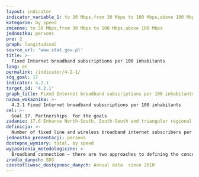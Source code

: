 ```yaml
---
layout: indicator
indicator_variable_1: to 30 Mbps,from 30 Mbps to 100 Mbps,above 100 Mbps
kategorie: by speed
zmienne: to 30 Mbps,from 30 Mbps to 100 Mbps,above 100 Mbps
jednostka: persons
pre: 2
graph: longitudinal
source_url: 'www.stat.gov.pl'
title: >-
  Fixed Internet broadband subscriptions per 100 inhabitants
lang: en
permalink: /indicator/4-2-1/
sdg_goal: 17
indicator: 4.2.1
target_id: '4.2.1'
graph_title: Fixed Internet broadband subscriptions per 100 inhabitants
nazwa_wskaznika: >-
  4.2.1 Fixed Internet broadband subscriptions per 100 inhabitants
cel: >-
  Goal 17. Partnerships  for the goals
zadanie: 17.6 Enhance North-South, South-South and triangular regional and international cooperation on and access to science, technology and innovation and enhance knowledge-sharing on mutually agreed terms, including through improved coordination among existing mechanisms, in particular at the United Nations level, and through a global technology facilitation mechanism
definicja: >-
  Number of fixed line and wireless broadband internet subscribers per 100 persons.
jednostka_prezentacji: persons
dostepne_wymiary: total, by speed
wyjasnienia_metodologiczne: >-
  Broadband connection – there are two approaches to defining the concept of broadband connection in the European Union's (EU) statistics. The first in the Information and COmmunication Technologies (ICT) usage research conducted by all national statistical offices (by Central Statistical Office in Poland) and the second in telecommunication market research conducted by national regulators of the telecommunications market (respectively by the Electronic Communications Office). The EU statistics on the telecommunications market used by the Office of Electronic Communications and the European Commission for fixed-line broadband are considered those with speeds above 144 kbps. On the other hand, for research conducted by national statistical offices, coordinated by Eurostat, broadband is defined by the type of technique used for the connection, not its speed. These include DSL technologies such as ADSL, HDSL, SDSL, VDSL, Ethernet LANs, which are the backbone of broadband connections, and others with high bandwidth (wired or wireless).Data for the indicator comes from a survey conducted twice a year by the Office of Electronic Communications for the European Commission (Digital Agenda). The survey covers about 100-120 largest telecommunications undertakings with a combined market share of over 95%. The indicator is presented according to the connection speed for the following speed ranges: less than 30 Mbps from 30 Mbps to less than 100 Mbps from 100 Mbps It presents the number of fixed line and wireless broadband internet subscribers per 100 persons (according to the population at the end of the year announced by the Central Statistical Office of Poland).Data on population were compiled on the basis of: the balances of the residing population in a gmina based on the results of 2011 Population and Housing Census (for data since 2010)  for previous years (2003 – 2009) on the basis of the 2002 Population and Housing Census, the registers of the Ministry of Interior - internal and international migration of population for permanent residence (since 2006 the presented data come from the Common Electronic System of Population Register – PESEL), documentation of Civil Status Offices regarding registered marriages, births and deaths.
zrodlo_danych: SDG
czestotliwosc_dostępnosc_danych: Annual data  since 2010
---
```

